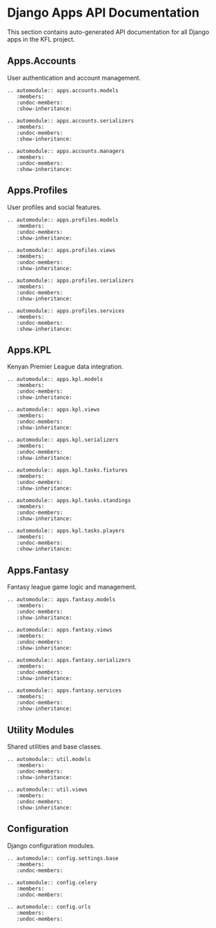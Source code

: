# Django Apps API Documentation

This section contains auto-generated API documentation for all Django apps in the KFL project.

## Apps.Accounts

User authentication and account management.

```{eval-rst}
.. automodule:: apps.accounts.models
   :members:
   :undoc-members:
   :show-inheritance:

.. automodule:: apps.accounts.serializers
   :members:
   :undoc-members:
   :show-inheritance:

.. automodule:: apps.accounts.managers
   :members:
   :undoc-members:
   :show-inheritance:
```

## Apps.Profiles

User profiles and social features.

```{eval-rst}
.. automodule:: apps.profiles.models
   :members:
   :undoc-members:
   :show-inheritance:

.. automodule:: apps.profiles.views
   :members:
   :undoc-members:
   :show-inheritance:

.. automodule:: apps.profiles.serializers
   :members:
   :undoc-members:
   :show-inheritance:

.. automodule:: apps.profiles.services
   :members:
   :undoc-members:
   :show-inheritance:
```

## Apps.KPL

Kenyan Premier League data integration.

```{eval-rst}
.. automodule:: apps.kpl.models
   :members:
   :undoc-members:
   :show-inheritance:

.. automodule:: apps.kpl.views
   :members:
   :undoc-members:
   :show-inheritance:

.. automodule:: apps.kpl.serializers
   :members:
   :undoc-members:
   :show-inheritance:

.. automodule:: apps.kpl.tasks.fixtures
   :members:
   :undoc-members:
   :show-inheritance:

.. automodule:: apps.kpl.tasks.standings
   :members:
   :undoc-members:
   :show-inheritance:

.. automodule:: apps.kpl.tasks.players
   :members:
   :undoc-members:
   :show-inheritance:
```

## Apps.Fantasy

Fantasy league game logic and management.

```{eval-rst}
.. automodule:: apps.fantasy.models
   :members:
   :undoc-members:
   :show-inheritance:

.. automodule:: apps.fantasy.views
   :members:
   :undoc-members:
   :show-inheritance:

.. automodule:: apps.fantasy.serializers
   :members:
   :undoc-members:
   :show-inheritance:

.. automodule:: apps.fantasy.services
   :members:
   :undoc-members:
   :show-inheritance:
```

## Utility Modules

Shared utilities and base classes.

```{eval-rst}
.. automodule:: util.models
   :members:
   :undoc-members:
   :show-inheritance:

.. automodule:: util.views
   :members:
   :undoc-members:
   :show-inheritance:
```

## Configuration

Django configuration modules.

```{eval-rst}
.. automodule:: config.settings.base
   :members:
   :undoc-members:

.. automodule:: config.celery
   :members:
   :undoc-members:

.. automodule:: config.urls
   :members:
   :undoc-members:
```

